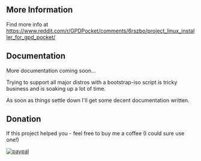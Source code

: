 ## More Information

Find more info at https://www.reddit.com/r/GPDPocket/comments/6rszbo/project_linux_installer_for_gpd_pocket/

## Documentation

More documentation coming soon...

Trying to support all major distros with a bootstrap-iso script is tricky business and is soaking up a lot of time.

As soon as things settle down I'll get some decent documentation written.

## Donation
If this project helped you - feel free to buy me a coffee (I could sure use one!)

[![paypal](https://www.paypalobjects.com/en_US/i/btn/btn_donateCC_LG.gif)](https://www.paypal.com/cgi-bin/webscr?cmd=_s-xclick&hosted_button_id=JGZUV7JA5A44E)
